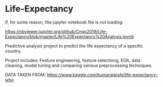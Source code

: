 # Life-Expectancy


If, for some reason, the jupyter notebook file is not loading:

https://nbviewer.jupyter.org/github/Cngo2019/Life-Expectancy/blob/master/Life%20Expectancy%20Analysis.ipynb




Predictive analysis project to predict the life expectancy of a specific country. 

Project includes: Feature engineering, feature selectiong, EDA, data cleaning, model tuning and comparing various preprocessing techniques.


DATA TAKEN FROM: https://www.kaggle.com/kumarajarshi/life-expectancy-who
